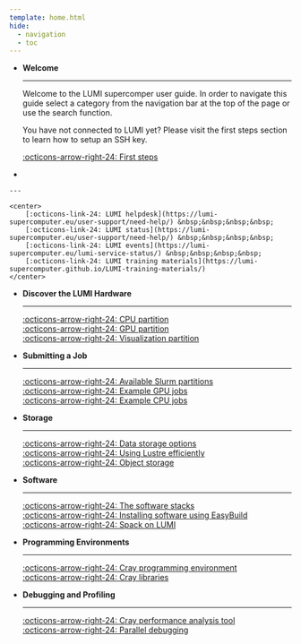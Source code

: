 ```yaml
---
template: home.html
hide:
  - navigation
  - toc
---
```


<div class="card" markdown>

- **Welcome**

    ---

    Welcome to the LUMI supercomper user guide. In order to navigate this guide
    select a category from the navigation bar at the top of the page or use 
    the search function.

    You have not connected to LUMI yet? Please visit the first steps section to
    learn how to setup an SSH key.

    [:octicons-arrow-right-24: First steps](firststeps/getstarted.md)

-  

    ---
    
    <center>
        [:octicons-link-24: LUMI helpdesk](https://lumi-supercomputer.eu/user-support/need-help/) &nbsp;&nbsp;&nbsp;&nbsp;
        [:octicons-link-24: LUMI status](https://lumi-supercomputer.eu/user-support/need-help/) &nbsp;&nbsp;&nbsp;&nbsp;
        [:octicons-link-24: LUMI events](https://lumi-supercomputer.eu/lumi-service-status/) &nbsp;&nbsp;&nbsp;&nbsp;
        [:octicons-link-24: LUMI training materials](https://lumi-supercomputer.github.io/LUMI-training-materials/)
    </center>
</div>

<div class="grid cards" markdown>

-   **Discover the LUMI Hardware**

    ---

    [:octicons-arrow-right-24: CPU partition](hardware/lumig.md)<br>
    [:octicons-arrow-right-24: GPU partition](hardware/lumic.md)<br>
    [:octicons-arrow-right-24: Visualization partition](hardware/lumid.md)

-   **Submitting a Job**

    ---

    [:octicons-arrow-right-24: Available Slurm partitions](runjobs/scheduled-jobs/partitions.md)<br>
    [:octicons-arrow-right-24: Example GPU jobs](runjobs/scheduled-jobs/lumig-job.md)<br>
    [:octicons-arrow-right-24: Example CPU jobs](runjobs/scheduled-jobs/lumic-job.md)

-   **Storage**

    ---

    [:octicons-arrow-right-24: Data storage options](storage/index.md)<br>
    [:octicons-arrow-right-24: Using Lustre efficiently](storage/parallel-filesystems/lumip.md)<br>
    [:octicons-arrow-right-24: Object storage](storage/lumio/index.md)

-   **Software**

    ---

    [:octicons-arrow-right-24: The software stacks](#)<br>
    [:octicons-arrow-right-24: Installing software using EasyBuild](#)<br>
    [:octicons-arrow-right-24: Spack on LUMI](#)

-   **Programming Environments**

    ---

    [:octicons-arrow-right-24: Cray programming environment](development/compiling/prgenv.md)<br>
    [:octicons-arrow-right-24: Cray libraries](development/libraries/cray-libraries.md)<br>

-   **Debugging and Profiling**

    ---

    [:octicons-arrow-right-24: Cray performance analysis tool](development/profiling/perftools.md)<br>
    [:octicons-arrow-right-24: Parallel debugging](development/debugging/gdb4hpc.md)

</div>